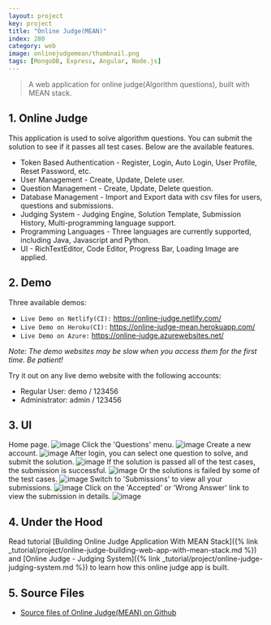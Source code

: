 ```yaml
---
layout: project
key: project
title: "Online Judge(MEAN)"
index: 280
category: web
image: onlinejudgemean/thumbnail.png
tags: [MongoDB, Express, Angular, Node.js]
---
```


> A web application for online judge(Algorithm questions), built with MEAN stack.

## 1. Online Judge
This application is used to solve algorithm questions. You can submit the solution to see if it passes all test cases. Below are the available features.
* Token Based Authentication - Register, Login, Auto Login, User Profile, Reset Password, etc.
* User Management - Create, Update, Delete user.
* Question Management - Create, Update, Delete question.
* Database Management - Import and Export data with csv files for users, questions and submissions.
* Judging System - Judging Engine, Solution Template, Submission History, Multi-programming language support.
* Programming Languages - Three languages are currently supported, including Java, Javascript and Python.
* UI - RichTextEditor, Code Editor, Progress Bar, Loading Image are applied.

## 2. Demo
Three available demos:
* `Live Demo on Netlify(CI):` <a href="https://online-judge.netlify.com/" target="\_blank">https://online-judge.netlify.com/</a>
* `Live Demo on Heroku(CI):` <a href="https://online-judge-mean.herokuapp.com/" target="\_blank">https://online-judge-mean.herokuapp.com/</a>
* `Live Demo on Azure:` <a href="https://online-judge.azurewebsites.net/" target="\_blank">https://online-judge.azurewebsites.net/</a>

*Note: The demo websites may be slow when you access them for the first time. Be patient!*

Try it out on any live demo website with the following accounts:
* Regular User: demo / 123456
* Administrator: admin / 123456

## 3. UI
Home page.
![image](/assets/images/project/onlinejudgemean/home.png)
Click the 'Questions' menu.
![image](/assets/images/project/onlinejudgemean/questions.png)
Create a new account.
![image](/assets/images/project/onlinejudgemean/signup.png)
After login, you can select one question to solve, and submit the solution.
![image](/assets/images/project/onlinejudgemean/solution.png)
If the solution is passed all of the test cases, the submission is successful.
![image](/assets/images/project/onlinejudgemean/pass.png)
Or the solutions is failed by some of the test cases.
![image](/assets/images/project/onlinejudgemean/fail.png)
Switch to 'Submissions' to view all your submissions.
![image](/assets/images/project/onlinejudgemean/submissions.png)
Click on the 'Accepted' or 'Wrong Answer' link to view the submission in details.
![image](/assets/images/project/onlinejudgemean/submission.png)

## 4. Under the Hood
Read tutorial [Building Online Judge Application With MEAN Stack]({% link _tutorial/project/online-judge-building-web-app-with-mean-stack.md %}) and [Online Judge - Judging System]({% link _tutorial/project/online-judge-judging-system.md %}) to learn how this online judge app is built.

## 5. Source Files
* [Source files of Online Judge(MEAN) on Github](https://github.com/jojozhuang/online-judge-mean)
